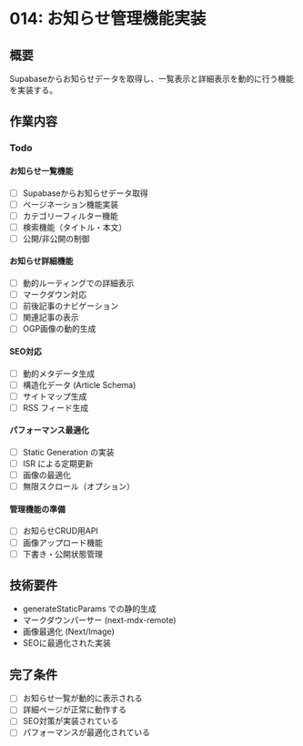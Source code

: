 # 014: お知らせ管理機能実装

## 概要
Supabaseからお知らせデータを取得し、一覧表示と詳細表示を動的に行う機能を実装する。

## 作業内容

### Todo

#### お知らせ一覧機能
- [ ] Supabaseからお知らせデータ取得
- [ ] ページネーション機能実装
- [ ] カテゴリーフィルター機能
- [ ] 検索機能（タイトル・本文）
- [ ] 公開/非公開の制御

#### お知らせ詳細機能
- [ ] 動的ルーティングでの詳細表示
- [ ] マークダウン対応
- [ ] 前後記事のナビゲーション
- [ ] 関連記事の表示
- [ ] OGP画像の動的生成

#### SEO対応
- [ ] 動的メタデータ生成
- [ ] 構造化データ (Article Schema)
- [ ] サイトマップ生成
- [ ] RSS フィード生成

#### パフォーマンス最適化
- [ ] Static Generation の実装
- [ ] ISR による定期更新
- [ ] 画像の最適化
- [ ] 無限スクロール（オプション）

#### 管理機能の準備
- [ ] お知らせCRUD用API
- [ ] 画像アップロード機能
- [ ] 下書き・公開状態管理

## 技術要件
- generateStaticParams での静的生成
- マークダウンパーサー (next-mdx-remote)
- 画像最適化 (Next/Image)
- SEOに最適化された実装

## 完了条件
- [ ] お知らせ一覧が動的に表示される
- [ ] 詳細ページが正常に動作する
- [ ] SEO対策が実装されている
- [ ] パフォーマンスが最適化されている